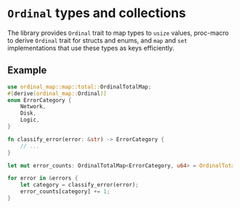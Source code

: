 # `Ordinal` types and collections

<!-- cargo-rdme start -->

The library provides `Ordinal` trait to map types to `usize` values,
proc-macro to derive `Ordinal` trait for structs and enums,
and `map` and `set` implementations
that use these types as keys efficiently.

## Example

```rust
use ordinal_map::map::total::OrdinalTotalMap;
#[derive(ordinal_map::Ordinal)]
enum ErrorCategory {
    Network,
    Disk,
    Logic,
}

fn classify_error(error: &str) -> ErrorCategory {
    // ...
}

let mut error_counts: OrdinalTotalMap<ErrorCategory, u64> = OrdinalTotalMap::default();

for error in &errors {
    let category = classify_error(error);
    error_counts[category] += 1;
}
```

<!-- cargo-rdme end -->
